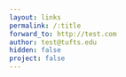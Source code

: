```yaml
---
layout: links
permalink: /:title
forward_to: http://test.com
author: test@tufts.edu
hidden: false
project: false
---
```

